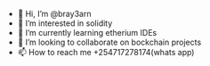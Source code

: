 - 👋 Hi, I’m @bray3arn
- 👀 I’m interested in solidity
- 🌱 I’m currently learning  etherium IDEs
- 💞️ I’m looking to collaborate on bockchain projects
- 📫 How to reach me +254717278174(whats app)

<!---
bray3arn/bray3arn is a ✨ special ✨ repository because its `README.md` (this file) appears on your GitHub profile.
You can click the Preview link to take a look at your changes.
--->
